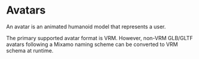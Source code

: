 # Avatars
An avatar is an animated humanoid model that represents a user.

The primary supported avatar format is VRM. However, non-VRM GLB/GLTF avatars following a Mixamo naming scheme can be converted to VRM schema at runtime.
